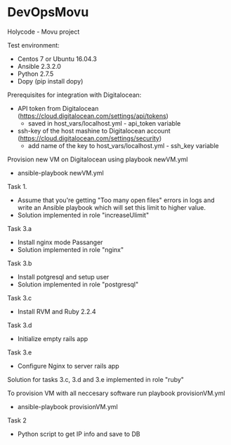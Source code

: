 # DevOpsMovu
Holycode - Movu project

Test environment:
  - Centos 7 or Ubuntu 16.04.3
  - Ansible 2.3.2.0
  - Python 2.7.5
  - Dopy (pip install dopy)

Prerequisites for integration with Digitalocean:
- API token from Digitalocean (https://cloud.digitalocean.com/settings/api/tokens)
  - saved in host_vars/localhost.yml - api_token variable
- ssh-key of the host mashine to Digitalocean account (https://cloud.digitalocean.com/settings/security)
  - add name of the key to host_vars/localhost.yml - ssh_key variable


Provision new VM on Digitalocean using playbook newVM.yml
 * ansible-playbook newVM.yml

Task 1.
  - Assume that you're getting "Too many open files" errors in logs and write an Ansible playbook which will set this limit to higher value.
  - Solution implemented in role "increaseUlimit"

Task 3.a
  - Install nginx mode Passanger
  - Solution implemented in role "nginx"
  
Task 3.b
  - Install potgresql and setup user
  - Solution implemented in role "postgresql"

Task 3.c
  - Install RVM and Ruby 2.2.4

Task 3.d
  - Initialize empty rails app

Task 3.e
  - Configure Nginx to server rails app
 
Solution for tasks 3.c, 3.d and 3.e implemented in role "ruby"

To provision VM with all neccesary software run playbook provisionVM.yml
  - ansible-playbook provisionVM.yml

Task 2
  - Python script to get IP info and save to DB
